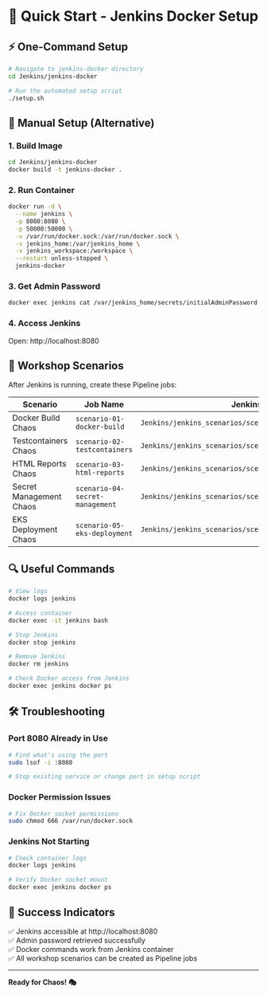 # 🚀 Quick Start - Jenkins Docker Setup

## ⚡️ One-Command Setup

```bash
# Navigate to jenkins-docker directory
cd Jenkins/jenkins-docker

# Run the automated setup script
./setup.sh
```

## 🔧 Manual Setup (Alternative)

### 1. Build Image
```bash
cd Jenkins/jenkins-docker
docker build -t jenkins-docker .
```

### 2. Run Container
```bash
docker run -d \
  --name jenkins \
  -p 8080:8080 \
  -p 50000:50000 \
  -v /var/run/docker.sock:/var/run/docker.sock \
  -v jenkins_home:/var/jenkins_home \
  -v jenkins_workspace:/workspace \
  --restart unless-stopped \
  jenkins-docker
```

### 3. Get Admin Password
```bash
docker exec jenkins cat /var/jenkins_home/secrets/initialAdminPassword
```

### 4. Access Jenkins
Open: http://localhost:8080

## 🎯 Workshop Scenarios

After Jenkins is running, create these Pipeline jobs:

| Scenario | Job Name | Jenkinsfile Location |
|----------|----------|---------------------|
| Docker Build Chaos | `scenario-01-docker-build` | `Jenkins/jenkins_scenarios/scenario_01_docker_build/Jenkinsfile` |
| Testcontainers Chaos | `scenario-02-testcontainers` | `Jenkins/jenkins_scenarios/scenario_02_testcontainers/Jenkinsfile` |
| HTML Reports Chaos | `scenario-03-html-reports` | `Jenkins/jenkins_scenarios/scenario_03_html_reports/Jenkinsfile` |
| Secret Management Chaos | `scenario-04-secret-management` | `Jenkins/jenkins_scenarios/scenario_04_manage_secrets/Jenkinsfile` |
| EKS Deployment Chaos | `scenario-05-eks-deployment` | `Jenkins/jenkins_scenarios/scenario_05_deploy_eks/Jenkinsfile` |

## 🔍 Useful Commands

```bash
# View logs
docker logs jenkins

# Access container
docker exec -it jenkins bash

# Stop Jenkins
docker stop jenkins

# Remove Jenkins
docker rm jenkins

# Check Docker access from Jenkins
docker exec jenkins docker ps
```

## 🛠️ Troubleshooting

### Port 8080 Already in Use
```bash
# Find what's using the port
sudo lsof -i :8080

# Stop existing service or change port in setup script
```

### Docker Permission Issues
```bash
# Fix Docker socket permissions
sudo chmod 666 /var/run/docker.sock
```

### Jenkins Not Starting
```bash
# Check container logs
docker logs jenkins

# Verify Docker socket mount
docker exec jenkins docker ps
```

## 🎉 Success Indicators

✅ Jenkins accessible at http://localhost:8080  
✅ Admin password retrieved successfully  
✅ Docker commands work from Jenkins container  
✅ All workshop scenarios can be created as Pipeline jobs  

---

**Ready for Chaos! 🎭** 